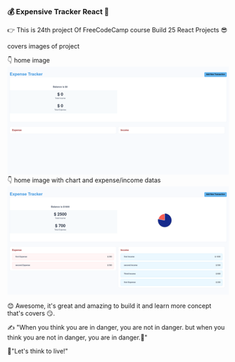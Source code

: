 ### 💰 Expensive Tracker React 💸

👉 This is 24th project Of FreeCodeCamp course Build 25 React Projects 😎

covers images of project

👇 home image
![cover image2](src/img/cover_image2.png)
👇 home image with chart and expense/income datas
![cover image1](src/img/cover_image1.png)

😊 Awesome, it's great and amazing to build it and learn more concept that's covers 😏.

✍ "When you think you are in danger, you are not in danger. but when you think you are not in danger, you are in danger.🙏"

🤝"Let's think to live!"
